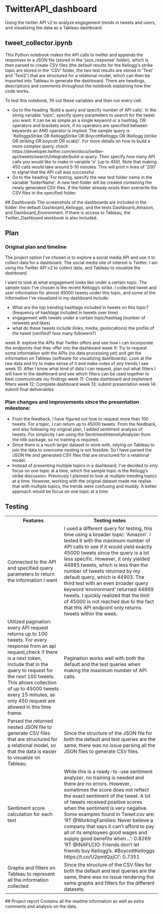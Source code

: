# TwitterAPI_dashboard
Using the twitter API v2 to analyze engagement trends in tweets and users, and visualizing the data as a Tableau dashboard.

## tweet_collector.ipynb
This Python notebook makes the API calls to twitter and appends the responses to a JSON file (stored in the 'json_response' folder), which is then parsed to create CSV files (the default results for the Kellogg's strike topic are stored in the 'CSV' folder, the two test results are stored in 'Test' and 'Test2') that are structured for a relational model, which can then be imported into Tableau to generate the dashboard. There are headings, descriptions and comments throughout the notebook explaining how the code works.

To test this notebook, fill out these variables and then run every cell:
<ul>
 <li> Go to the heading 'Build a query and specify number of API calls'. In the string variable 'topic', specify query parameters to search for the tweet you want. It can be as simple as a single keyword or a hashtag. OR operators and brackets work, if no operators are specified between keywords an AND operator is implied. The sample query is 'KelloggsStrike OR KelloggStrike OR BoycottKelloggs OR (Kellogg (strike OR striking OR boycott OR scab))'.
  For more details on how to build a more complex query, check https://developer.twitter.com/en/docs/twitter-api/tweets/search/integrate/build-a-query. 
  Then specify how many API calls you would like to make in variable 'n' (up to 450). Note that making 450 calls would take around 5-10 minutes.
  This will print n lines of '200' to signal that the API call was successful.
 <li> Go to the heading 'For testing, specify the new test folder name in the variable 'folderName'. A new test folder will be created containing the newly generated CSV files. If the folder already exists then overwrite the CSV files in the specified folder.
</ul>
## Dashboards
The screenshots of the dashboards are included in the folder: the default Dashboard_Kelloggs, and the tests Dashboard_Amazon, and Dashboard_Environment. If there is access to Tableau, the Twitter_Dashboard workbook is also included. 

## Plan
### Original plan and timeline
The project option I’ve chosen is to explore a social media API and use it to collect data for a dashboard. The social media site of interest is Twitter. I am using the Twitter API v2 to collect data, and Tableau to visualize the dashboard. 

I want to look at what engagement looks like under a certain topic. The sample topic I’ve chosen is the recent Kellogg’s strike. I collected tweet and user information for almost 45000 tweets under this topic, and some of the information I’ve visualized in my dashboard include:
<ul>
 <li>What are the top trending hashtags included in tweets on this topic? (frequency of hashtags included in tweets over time)
 <li>engagement with tweets under a certain topic/hashtag (number of retweets and likes)
 <li>what do these tweets include (links, media, geolocations)
the profile of the tweet (verified? how many followers?)
</ul>

week 8: explore the APIs that Twitter offers and see how i can incorporate the endpoints that they offer into the dashboard
week 9: Try to request some information with the APIs (no data processing yet) and get the information on Tableau (software for visualizing dashboards). Look at the raw data and try to make sense of it and make notes of any trends I see
week 10: After I know what kind of data I can request, plan out what filters I will have in the dashboard and see which filters can be used together to best communicate my findings
week 11: Create dashboard and implement filters
week 12: Complete dashboard
week 13: submit presentation
week 14: submit final deliverables
### Plan changes and improvements since the presentation milestone:
<ul>
 <li> From the feedback, I have figured out how to request more than 100 tweets. For a topic, I can return up to 45000 tweets.
From the feedback, and also following my original plan, I added sentiment analysis of tweets. For simplicity I am using the SentimentIntensityAnalyzer from the nltk package, so no training is required.
 <li> Since there is a much larger dataset to work with, relying on Tableau to join the data to overcome nesting is not feasible. So I have parsed the JSON file and generated CSV files that are structured for a relational model.
 <li> Instead of presenting multiple topics in a dashboard, I’ve decided to only focus on one topic at a time, which the sample topic is the Kellogg’s strike discussion. Previously I planned to look at multiple trending topics at a time. However, working with the original dataset made me realise that with multiple topics, the trends were confusing and muddy. A better approach would be focus on one topic at a time.
</ul>

## Testing
<table>
  <tr>
    <th>Features</th>
    <th>Testing notes</th>
  </tr>
  <tr>
    <td>Connected to the API and specified query parameters to return the information I want</td>
    <td>I used a different query for testing, this time using a broader topic: ‘Amazon’. I tested it with the maximum number of API calls to see if it would yield exactly 45000 tweets since the query is a lot less specific. However, it only yielded 44885 tweets, which is less than the number of tweets returned by my default query, which is 44903. The third test with an even broader query keyword ‘environment’ returned 44869 tweets. I quickly realized that the limit of 45000 is not reached due to the fact that this API endpoint only returns tweets within the week.</td>
  </tr>
  <tr>
    <td>Utilized pagination: every API request returns up to 100 tweets. For every response from an api request,check if there is a next token, include that in the query to request for the next 100 tweets. This allows collection of up to 45000 tweets every 15 minutes, as only 450 request are allowed in this time frame.</td>
    <td>Pagination works well with both the default and the test queries when making the maximum number of API calls.</td>
  </tr>
   <tr>
    <td>Parsed the returned nested JSON file to generate CSV files that are structured for a relational model, so that the data is easier to visualize on Tableau.</td>
    <td>Since the structure of the JSON file for both the default and test queries are the same, there was no issue parsing all the JSON files to generate CSV files.</td>
  </tr>
   <tr>
    <td>Sentiment score calculation for each text</td>
    <td>While this is a ready-to-use sentiment analyzer, no training is needed and there are no errors. However, sometimes the score does not reflect the exact sentiment of the tweet. A lot of tweets received positive scores when the sentiment is very negative. Some examples found in Tweet.csv are:
‘RT @WorkingFamilies: Never believe a company that says it can't afford to pay all of its employees good wages and supply good benefits when…’: 0.8269
‘RT @INAFLCIO: Friends don’t let friends buy Kellogg’s. #BoycottKelloggs https://t.co/U2pmtQzjCI’: 0.7351</td>
  </tr>
 </tr>
   <tr>
    <td>Graphs and filters on Tableau to represent all the information collected</td>
    <td>Since the structure of the CSV files for both the default and test queries are the same, there was no issue rendering the same graphs and filters for the different datasets.</td>
  </tr>
</table>
## Project report
Contains all the readme information as well as extra comments and analysis on the data.
   
